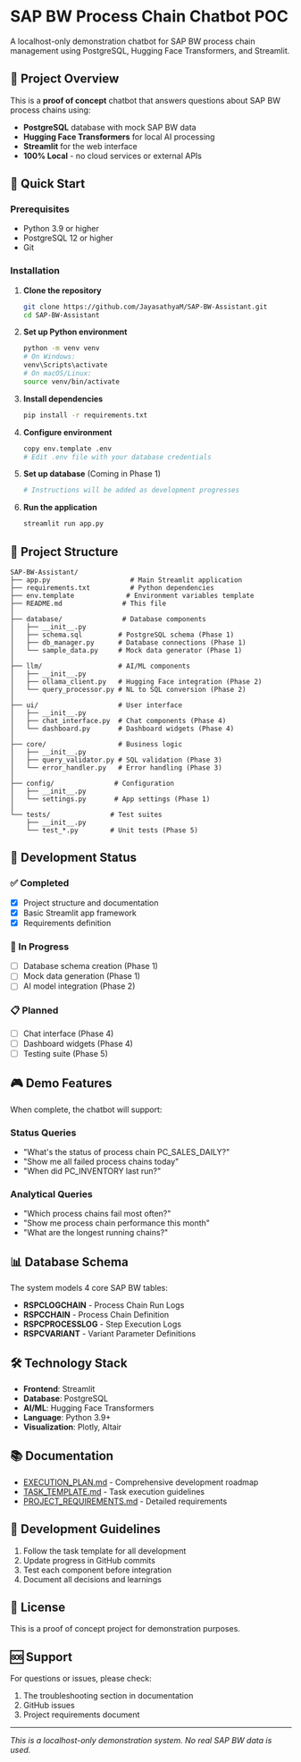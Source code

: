 # SAP BW Process Chain Chatbot POC

A localhost-only demonstration chatbot for SAP BW process chain management using PostgreSQL, Hugging Face Transformers, and Streamlit.

## 🎯 Project Overview

This is a **proof of concept** chatbot that answers questions about SAP BW process chains using:
- **PostgreSQL** database with mock SAP BW data
- **Hugging Face Transformers** for local AI processing
- **Streamlit** for the web interface
- **100% Local** - no cloud services or external APIs

## 🚀 Quick Start

### Prerequisites
- Python 3.9 or higher
- PostgreSQL 12 or higher
- Git

### Installation

1. **Clone the repository**
   ```bash
   git clone https://github.com/JayasathyaM/SAP-BW-Assistant.git
   cd SAP-BW-Assistant
   ```

2. **Set up Python environment**
   ```bash
   python -m venv venv
   # On Windows:
   venv\Scripts\activate
   # On macOS/Linux:
   source venv/bin/activate
   ```

3. **Install dependencies**
   ```bash
   pip install -r requirements.txt
   ```

4. **Configure environment**
   ```bash
   copy env.template .env
   # Edit .env file with your database credentials
   ```

5. **Set up database** (Coming in Phase 1)
   ```bash
   # Instructions will be added as development progresses
   ```

6. **Run the application**
   ```bash
   streamlit run app.py
   ```

## 📁 Project Structure

```
SAP-BW-Assistant/
├── app.py                    # Main Streamlit application
├── requirements.txt          # Python dependencies
├── env.template             # Environment variables template
├── README.md               # This file
│
├── database/               # Database components
│   ├── __init__.py
│   ├── schema.sql         # PostgreSQL schema (Phase 1)
│   ├── db_manager.py      # Database connections (Phase 1)
│   └── sample_data.py     # Mock data generator (Phase 1)
│
├── llm/                   # AI/ML components
│   ├── __init__.py
│   ├── ollama_client.py   # Hugging Face integration (Phase 2)
│   └── query_processor.py # NL to SQL conversion (Phase 2)
│
├── ui/                    # User interface
│   ├── __init__.py
│   ├── chat_interface.py  # Chat components (Phase 4)
│   └── dashboard.py       # Dashboard widgets (Phase 4)
│
├── core/                  # Business logic
│   ├── __init__.py
│   ├── query_validator.py # SQL validation (Phase 3)
│   └── error_handler.py   # Error handling (Phase 3)
│
├── config/               # Configuration
│   ├── __init__.py
│   └── settings.py       # App settings (Phase 1)
│
└── tests/               # Test suites
    ├── __init__.py
    └── test_*.py        # Unit tests (Phase 5)
```

## 🔧 Development Status

### ✅ Completed
- [x] Project structure and documentation
- [x] Basic Streamlit app framework
- [x] Requirements definition

### 🚧 In Progress
- [ ] Database schema creation (Phase 1)
- [ ] Mock data generation (Phase 1)
- [ ] AI model integration (Phase 2)

### 📋 Planned
- [ ] Chat interface (Phase 4)
- [ ] Dashboard widgets (Phase 4)
- [ ] Testing suite (Phase 5)

## 🎮 Demo Features

When complete, the chatbot will support:

### Status Queries
- "What's the status of process chain PC_SALES_DAILY?"
- "Show me all failed process chains today"
- "When did PC_INVENTORY last run?"

### Analytical Queries
- "Which process chains fail most often?"
- "Show me process chain performance this month"
- "What are the longest running chains?"

## 📊 Database Schema

The system models 4 core SAP BW tables:
- **RSPCLOGCHAIN** - Process Chain Run Logs
- **RSPCCHAIN** - Process Chain Definition
- **RSPCPROCESSLOG** - Step Execution Logs
- **RSPCVARIANT** - Variant Parameter Definitions

## 🛠️ Technology Stack

- **Frontend**: Streamlit
- **Database**: PostgreSQL
- **AI/ML**: Hugging Face Transformers
- **Language**: Python 3.9+
- **Visualization**: Plotly, Altair

## 📚 Documentation

- [EXECUTION_PLAN.md](EXECUTION_PLAN.md) - Comprehensive development roadmap
- [TASK_TEMPLATE.md](TASK_TEMPLATE.md) - Task execution guidelines
- [PROJECT_REQUIREMENTS.md](PROJECT_REQUIREMENTS.md) - Detailed requirements

## 🤝 Development Guidelines

1. Follow the task template for all development
2. Update progress in GitHub commits
3. Test each component before integration
4. Document all decisions and learnings

## 📄 License

This is a proof of concept project for demonstration purposes.

## 🆘 Support

For questions or issues, please check:
1. The troubleshooting section in documentation
2. GitHub issues
3. Project requirements document

---

*This is a localhost-only demonstration system. No real SAP BW data is used.* 